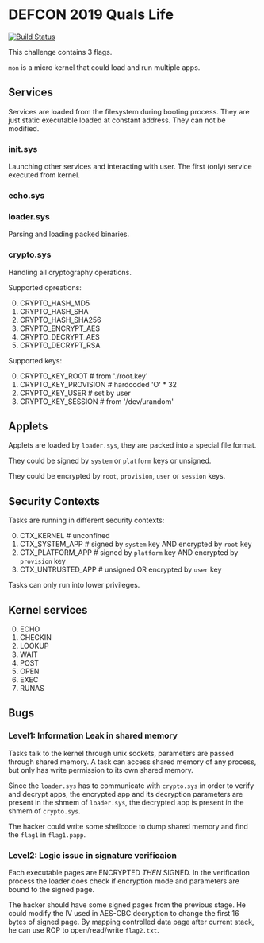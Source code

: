 # DEFCON 2019 Quals Life

[![Build Status](https://travis-ci.com/o-o-overflow/dc2019q-life.svg?token=UsYquYpUiJ6uJsajRAzb&branch=master)](https://travis-ci.com/o-o-overflow/dc2019q-life)

This challenge contains 3 flags.

`mon` is a micro kernel that could load and run multiple apps. 

## Services
 
Services are loaded from the filesystem during booting process. They are
just static executable loaded at constant address. They can not be
modified.

### init.sys

Launching other services and interacting with user.
The first (only) service executed from kernel.

### echo.sys

### loader.sys

Parsing and loading packed binaries.

### crypto.sys

Handling all cryptography operations.

Supported opreations:

0. CRYPTO\_HASH\_MD5
1. CRYPTO\_HASH\_SHA
2. CRYPTO\_HASH\_SHA256
3. CRYPTO\_ENCRYPT\_AES
4. CRYPTO\_DECRYPT\_AES
5. CRYPTO\_DECRYPT\_RSA

Supported keys:

0. CRYPTO\_KEY\_ROOT # from './root.key'
1. CRYPTO\_KEY\_PROVISION # hardcoded 'O' * 32
2. CRYPTO\_KEY\_USER # set by user
3. CRYPTO\_KEY\_SESSION # from '/dev/urandom'

## Applets

Applets are loaded by `loader.sys`, they are packed into a special file
format.

They could be signed by `system` or `platform` keys or unsigned.

They could be encrypted by `root`, `provision`, `user` or `session` keys.

## Security Contexts

Tasks are running in different security contexts:

0. CTX\_KERNEL # unconfined
1. CTX\_SYSTEM\_APP # signed by `system` key AND encrypted by `root` key
2. CTX\_PLATFORM\_APP # signed by `platform` key AND encrypted by
   `provision` key
3. CTX\_UNTRUSTED\_APP # unsigned OR encrypted by `user` key

Tasks can only run into lower privileges.

## Kernel services

0. ECHO
1. CHECKIN
2. LOOKUP
3. WAIT
4. POST
5. OPEN
6. EXEC
7. RUNAS

## Bugs

### Level1: Information Leak in shared memory

Tasks talk to the kernel through unix sockets, parameters are passed
through shared memory. A task can access shared memory of any process, but
only has write permission to its own shared memory.

Since the `loader.sys` has to communicate with `crypto.sys` in order to
verify and decrypt apps, the encrypted app and its decryption parameters
are present in the shmem of `loader.sys`, the decrypted app is present in
the shmem of `crypto.sys`.

The hacker could write some shellcode to dump shared memory and find the
`flag1` in `flag1.papp`.

### Level2: Logic issue in signature verificaion

Each executable pages are ENCRYPTED *THEN* SIGNED. In the verification
process the loader does check if encryption mode and parameters are bound
to the signed page.

The hacker should have some signed pages from the previous stage. He could
modify the IV used in AES-CBC decryption to change the first 16 bytes of
signed page. By mapping controlled data page after current stack, he can
use ROP to open/read/write `flag2.txt`.
